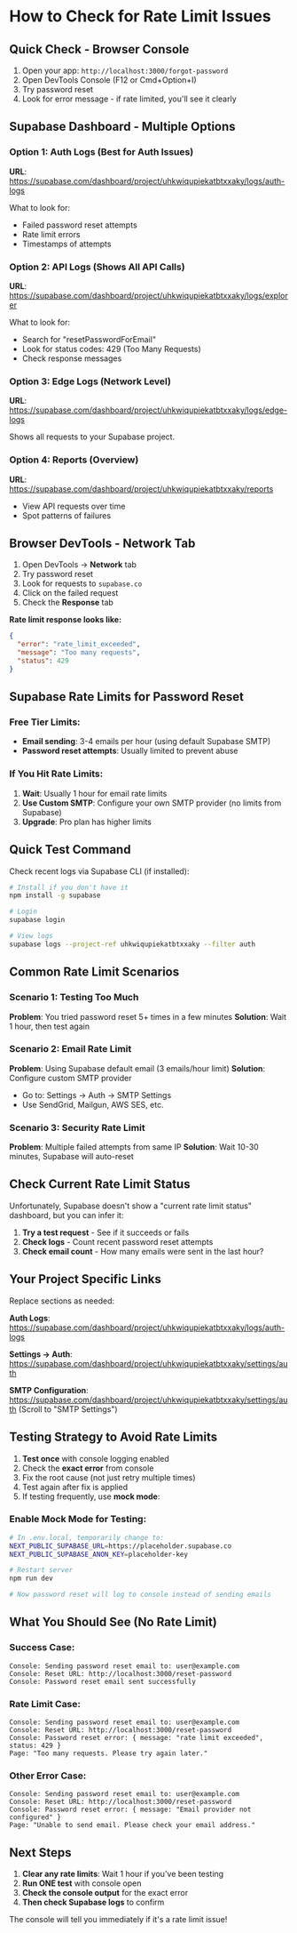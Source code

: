 # How to Check for Rate Limit Issues

## Quick Check - Browser Console
1. Open your app: `http://localhost:3000/forgot-password`
2. Open DevTools Console (F12 or Cmd+Option+I)
3. Try password reset
4. Look for error message - if rate limited, you'll see it clearly

## Supabase Dashboard - Multiple Options

### Option 1: Auth Logs (Best for Auth Issues)
**URL**: https://supabase.com/dashboard/project/uhkwiqupiekatbtxxaky/logs/auth-logs

What to look for:
- Failed password reset attempts
- Rate limit errors
- Timestamps of attempts

### Option 2: API Logs (Shows All API Calls)
**URL**: https://supabase.com/dashboard/project/uhkwiqupiekatbtxxaky/logs/explorer

What to look for:
- Search for "resetPasswordForEmail" 
- Look for status codes: 429 (Too Many Requests)
- Check response messages

### Option 3: Edge Logs (Network Level)
**URL**: https://supabase.com/dashboard/project/uhkwiqupiekatbtxxaky/logs/edge-logs

Shows all requests to your Supabase project.

### Option 4: Reports (Overview)
**URL**: https://supabase.com/dashboard/project/uhkwiqupiekatbtxxaky/reports

- View API requests over time
- Spot patterns of failures

## Browser DevTools - Network Tab

1. Open DevTools → **Network** tab
2. Try password reset
3. Look for requests to `supabase.co`
4. Click on the failed request
5. Check the **Response** tab

**Rate limit response looks like:**
```json
{
  "error": "rate_limit_exceeded",
  "message": "Too many requests",
  "status": 429
}
```

## Supabase Rate Limits for Password Reset

### Free Tier Limits:
- **Email sending**: 3-4 emails per hour (using default Supabase SMTP)
- **Password reset attempts**: Usually limited to prevent abuse

### If You Hit Rate Limits:
1. **Wait**: Usually 1 hour for email rate limits
2. **Use Custom SMTP**: Configure your own SMTP provider (no limits from Supabase)
3. **Upgrade**: Pro plan has higher limits

## Quick Test Command

Check recent logs via Supabase CLI (if installed):
```bash
# Install if you don't have it
npm install -g supabase

# Login
supabase login

# View logs
supabase logs --project-ref uhkwiqupiekatbtxxaky --filter auth
```

## Common Rate Limit Scenarios

### Scenario 1: Testing Too Much
**Problem**: You tried password reset 5+ times in a few minutes
**Solution**: Wait 1 hour, then test again

### Scenario 2: Email Rate Limit
**Problem**: Using Supabase default email (3 emails/hour limit)
**Solution**: Configure custom SMTP provider
- Go to: Settings → Auth → SMTP Settings
- Use SendGrid, Mailgun, AWS SES, etc.

### Scenario 3: Security Rate Limit
**Problem**: Multiple failed attempts from same IP
**Solution**: Wait 10-30 minutes, Supabase will auto-reset

## Check Current Rate Limit Status

Unfortunately, Supabase doesn't show a "current rate limit status" dashboard, but you can infer it:

1. **Try a test request** - See if it succeeds or fails
2. **Check logs** - Count recent password reset attempts
3. **Check email count** - How many emails were sent in the last hour?

## Your Project Specific Links

Replace sections as needed:

**Auth Logs**: 
https://supabase.com/dashboard/project/uhkwiqupiekatbtxxaky/logs/auth-logs

**Settings → Auth**:
https://supabase.com/dashboard/project/uhkwiqupiekatbtxxaky/settings/auth

**SMTP Configuration**:
https://supabase.com/dashboard/project/uhkwiqupiekatbtxxaky/settings/auth
(Scroll to "SMTP Settings")

## Testing Strategy to Avoid Rate Limits

1. **Test once** with console logging enabled
2. Check the **exact error** from console
3. Fix the root cause (not just retry multiple times)
4. Test again after fix is applied
5. If testing frequently, use **mock mode**:

### Enable Mock Mode for Testing:
```bash
# In .env.local, temporarily change to:
NEXT_PUBLIC_SUPABASE_URL=https://placeholder.supabase.co
NEXT_PUBLIC_SUPABASE_ANON_KEY=placeholder-key

# Restart server
npm run dev

# Now password reset will log to console instead of sending emails
```

## What You Should See (No Rate Limit)

### Success Case:
```
Console: Sending password reset email to: user@example.com
Console: Reset URL: http://localhost:3000/reset-password
Console: Password reset email sent successfully
```

### Rate Limit Case:
```
Console: Sending password reset email to: user@example.com
Console: Reset URL: http://localhost:3000/reset-password
Console: Password reset error: { message: "rate limit exceeded", status: 429 }
Page: "Too many requests. Please try again later."
```

### Other Error Case:
```
Console: Sending password reset email to: user@example.com
Console: Reset URL: http://localhost:3000/reset-password
Console: Password reset error: { message: "Email provider not configured" }
Page: "Unable to send email. Please check your email address."
```

## Next Steps

1. **Clear any rate limits**: Wait 1 hour if you've been testing
2. **Run ONE test** with console open
3. **Check the console output** for the exact error
4. **Then check Supabase logs** to confirm

The console will tell you immediately if it's a rate limit issue!

